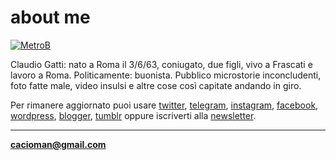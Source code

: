 # about me  

[![](https://drive.google.com/uc?id=1VekJ5JJnSFQMeIHPGnMwSwZpmuSSB6Zu "MetroB")](https://tinyletter.com/cacioman/archive)  
  
Claudio Gatti: nato a Roma il 3/6/63, coniugato, due figli, vivo a Frascati e lavoro a Roma. Politicamente: buonista.
Pubblico microstorie inconcludenti, foto fatte male, video insulsi e altre cose così capitate andando in giro.

Per rimanere aggiornato puoi usare [twitter](https://twitter.com/cacioman), [telegram](https://t.me/cacioman), [instagram](https://www.instagram.com/cacioman63), [facebook](https://fb.me/VedoGenteFaccioCode), [wordpress](https://cacioman.wordpress.com/), [blogger](https://cacioman.blogspot.com/), [tumblr](https://cacioman.tumblr.com/) oppure iscriverti alla [newsletter](https://tinyletter.com/cacioman).  
	
---    
[**cacioman@gmail.com**](mailto::cacioman@gmail.com)  
   
